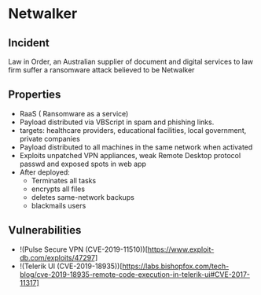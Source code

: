 # Netwalker

## Incident
Law in Order, an Australian supplier of document and digital services to law firm suffer a ransomware attack believed to be Netwalker

## Properties

- RaaS ( Ransomware as a service)
- Payload distributed via VBScript in spam and phishing links. 
- targets: healthcare providers, educational facilities, local government, private companies
- Payload distributed to all machines in the same network when activated
- Exploits unpatched VPN appliances, weak Remote Desktop protocol passwd and exposed spots in web app
- After deployed: 
  - Terminates all tasks 
  - encrypts all files
  - deletes same-network backups
  - blackmails users

## Vulnerabilities
- !(Pulse Secure VPN (CVE-2019-11510))[https://www.exploit-db.com/exploits/47297]
- !(Telerik UI (CVE-2019-18935))[https://labs.bishopfox.com/tech-blog/cve-2019-18935-remote-code-execution-in-telerik-ui#CVE-2017-11317]




